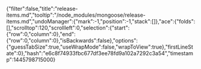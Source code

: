 {"filter":false,"title":"release-items.md","tooltip":"/node_modules/mongoose/release-items.md","undoManager":{"mark":-1,"position":-1,"stack":[]},"ace":{"folds":[],"scrolltop":120,"scrollleft":0,"selection":{"start":{"row":0,"column":0},"end":{"row":0,"column":0},"isBackwards":false},"options":{"guessTabSize":true,"useWrapMode":false,"wrapToView":true},"firstLineState":0},"hash":"e6c8f74933fbc677df3ee78fd9a102a7292c3a54","timestamp":1445798715000}